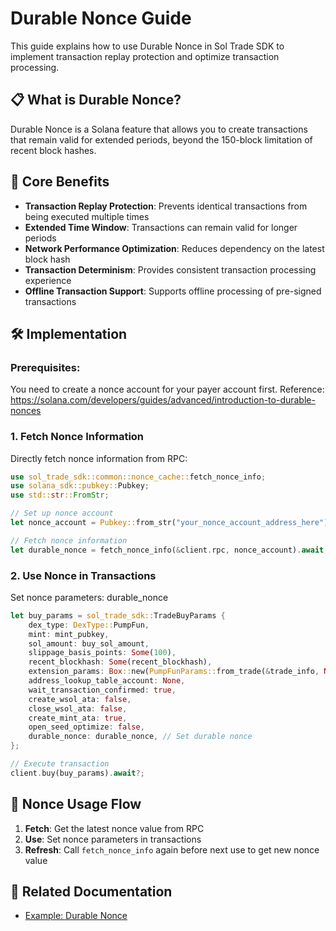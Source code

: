 # Durable Nonce Guide

This guide explains how to use Durable Nonce in Sol Trade SDK to implement transaction replay protection and optimize transaction processing.

## 📋 What is Durable Nonce?

Durable Nonce is a Solana feature that allows you to create transactions that remain valid for extended periods, beyond the 150-block limitation of recent block hashes.

## 🚀 Core Benefits

- **Transaction Replay Protection**: Prevents identical transactions from being executed multiple times
- **Extended Time Window**: Transactions can remain valid for longer periods
- **Network Performance Optimization**: Reduces dependency on the latest block hash
- **Transaction Determinism**: Provides consistent transaction processing experience
- **Offline Transaction Support**: Supports offline processing of pre-signed transactions

## 🛠️ Implementation

### Prerequisites:

You need to create a nonce account for your payer account first.
Reference: https://solana.com/developers/guides/advanced/introduction-to-durable-nonces

### 1. Fetch Nonce Information

Directly fetch nonce information from RPC:

```rust
use sol_trade_sdk::common::nonce_cache::fetch_nonce_info;
use solana_sdk::pubkey::Pubkey;
use std::str::FromStr;

// Set up nonce account
let nonce_account = Pubkey::from_str("your_nonce_account_address_here")?;

// Fetch nonce information
let durable_nonce = fetch_nonce_info(&client.rpc, nonce_account).await;
```

### 2. Use Nonce in Transactions

Set nonce parameters: durable_nonce

```rust
let buy_params = sol_trade_sdk::TradeBuyParams {
    dex_type: DexType::PumpFun,
    mint: mint_pubkey,
    sol_amount: buy_sol_amount,
    slippage_basis_points: Some(100),
    recent_blockhash: Some(recent_blockhash),
    extension_params: Box::new(PumpFunParams::from_trade(&trade_info, None)),
    address_lookup_table_account: None,
    wait_transaction_confirmed: true,
    create_wsol_ata: false,
    close_wsol_ata: false,
    create_mint_ata: true,
    open_seed_optimize: false,
    durable_nonce: durable_nonce, // Set durable nonce
};

// Execute transaction
client.buy(buy_params).await?;
```

## 🔄 Nonce Usage Flow

1. **Fetch**: Get the latest nonce value from RPC
2. **Use**: Set nonce parameters in transactions
3. **Refresh**: Call `fetch_nonce_info` again before next use to get new nonce value

## 🔗 Related Documentation

- [Example: Durable Nonce](../examples/nonce_cache/)
